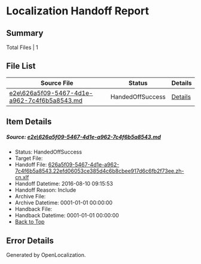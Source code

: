 # <a name='report-top'></a> Localization Handoff Report

## Summary
 Total Files | 1

## File List
 Source File | Status | Details 
 ----------- | ------ | ------- 
 [e2e\626a5f09-5467-4d1e-a962-7c4f6b5a8543.md](https://github.com/OpenLocalizationTestOrg/oltest/blob/57a7ff571268b64ca6d242002b9a06734c3fc916/e2e/626a5f09-5467-4d1e-a962-7c4f6b5a8543.md) | HandedOffSuccess | [Details](#cdfab19d048257d3694222d8846f24c326455d5a1)

## Item Details
##### <a name='cdfab19d048257d3694222d8846f24c326455d5a1'></a> Source: [e2e\626a5f09-5467-4d1e-a962-7c4f6b5a8543.md](https://github.com/OpenLocalizationTestOrg/oltest/blob/57a7ff571268b64ca6d242002b9a06734c3fc916/e2e/626a5f09-5467-4d1e-a962-7c4f6b5a8543.md)
* Status: HandedOffSuccess
* Target File: 
* Handoff File: [626a5f09-5467-4d1e-a962-7c4f6b5a8543.22efd06053ce385d4c6b8cbee917d6c6fb2f73ee.zh-cn.xlf](https://github.com/OpenLocalizationTestOrg/olhandoff-e2e/blob/2b5c28193bd2c51a6517fa4a26d8278990f9008a/ol-handoff/OpenLocalizationTestOrg/ol-test-zhcn/ci/ht/626a5f09-5467-4d1e-a962-7c4f6b5a8543.22efd06053ce385d4c6b8cbee917d6c6fb2f73ee.zh-cn.xlf)
* Handoff Datetime: 2016-08-10 09:15:53
* Handoff Reason: Include
* Archive File: 
* Archive Datetime: 0001-01-01 00:00:00
* Handback File: 
* Handback Datetime: 0001-01-01 00:00:00
* [Back to Top](#report-top)


## Error Details

Generated by OpenLocalization.
